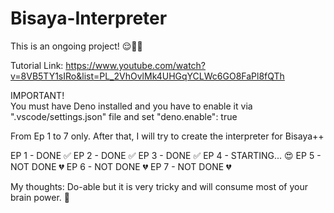 # Bisaya-Interpreter

This is an ongoing project! 😌✌🏼

Tutorial Link: 
https://www.youtube.com/watch?v=8VB5TY1sIRo&list=PL_2VhOvlMk4UHGqYCLWc6GO8FaPl8fQTh

IMPORTANT!  
You must have Deno installed and you have to enable 
it via ".vscode/settings.json" file and set "deno.enable": true

From Ep 1 to 7 only. After that, I will try to create the interpreter for Bisaya++

EP 1 - DONE ✅ 
EP 2 - DONE ✅ 
EP 3 - DONE ✅ 
EP 4 - STARTING... 😍 
EP 5 - NOT DONE 💔 
EP 6 - NOT DONE 💔 
EP 7 - NOT DONE 💔 

My thoughts: Do-able but it is very tricky and 
will consume most of your brain power. 🧠

